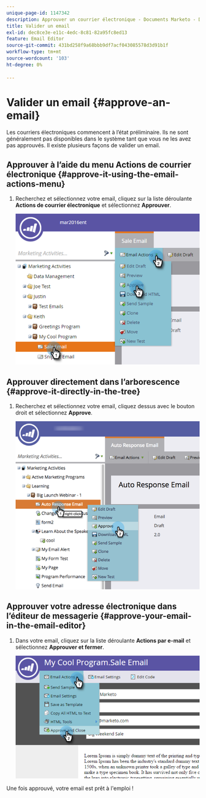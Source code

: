 ```yaml
---
unique-page-id: 1147342
description: Approuver un courrier électronique - Documents Marketo - Documentation du produit
title: Valider un email
exl-id: dec8ce3e-e11c-4edc-8c81-82a95fc8ed13
feature: Email Editor
source-git-commit: 431bd258f9a68bbb9df7acf043085578d3d91b1f
workflow-type: tm+mt
source-wordcount: '103'
ht-degree: 0%

---
```


# Valider un email {#approve-an-email}

Les courriers électroniques commencent à l’état préliminaire. Ils ne sont généralement pas disponibles dans le système tant que vous ne les avez pas approuvés. Il existe plusieurs façons de valider un email.

## Approuver à l’aide du menu Actions de courrier électronique {#approve-it-using-the-email-actions-menu}

1. Recherchez et sélectionnez votre email, cliquez sur la liste déroulante **Actions de courrier électronique** et sélectionnez **Approuver**.

   ![](assets/one.png)

## Approuver directement dans l’arborescence {#approve-it-directly-in-the-tree}

1. Recherchez et sélectionnez votre email, cliquez dessus avec le bouton droit et sélectionnez **Approve**.

   ![](assets/approveemail.png)

## Approuver votre adresse électronique dans l’éditeur de messagerie {#approve-your-email-in-the-email-editor}

1. Dans votre email, cliquez sur la liste déroulante **Actions par e-mail** et sélectionnez **Approuver et fermer**.

   ![](assets/three.png)

Une fois approuvé, votre email est prêt à l&#39;emploi !

